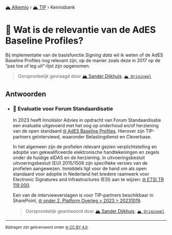 [🏔️ Alkemio](https://welcome.alkem.io/) › [🏔️ TIP](https://alkem.io/tip/dashboard) › Kennisbank
# 📄 Wat is de relevantie van de AdES Baseline Profiles?
Bij implementatie van de basisfunctie *Signing data* wil ik weten of de AdES Baseline Profiles nog relevant zijn, op de manier zoals deze in 2017 op de “pas toe of leg uit”-lijst zijn opgenomen.
> Oorspronkelijk gevraagd door [🏔️ Sander Dijkhuis](https://alkem.io/user/sander-dijkhuis-3912). [`🏔️ Origineel`](https://alkem.io/tip/collaboration/watisderelevantie-8063)

## Antwoorden
- ### <a id="evaluatievoorforum-849"></a> 📌 Evaluatie voor Forum Standaardisatie
  In 2023 heeft InnoValor Advies in opdracht van Forum Standaardisatie een evaluatie uitgevoerd met het oog op onderhoud en/of herziening van de open standaard [🌐 AdES Baseline Profiles](https://www.forumstandaardisatie.nl/open-standaarden/ades-baseline-profiles). Hierover zijn TIP-partners geïnterviewd, waaronder Belastingdienst en Cleverbase.
  
  In het algemeen zijn de profielen relevant gezien verplichtstelling en adoptie van gekwalificeerde elektronische handtekeningen en zegels onder de huidige eIDAS en de herziening. In uitvoeringsbesluit uitvoeringsbesluit (EU) 2015/1506 zijn specifieke versies van de profielen aangewezen. Inmiddels ligt voor de hand om als open standaard voor adoptie in Nederland het bredere raamwerk voor Electronic Signatures and Infrastructures (ESI) aan te wijzen: [🌐 ETSI TR 119 000](https://www.etsi.org/standards#page=1\&search=TR119000).
  
  Een van de interviewverslagen is voor TIP-partners beschikbaar in SharePoint, [🌐 onder 2. Platform Overleg > 2023 > 20231019](https://dedigicampus.sharepoint.com/sites/Missie3Overheidalssterkedatapartner/Gedeelde%20documenten/Forms/AllItems.aspx?ga=1\&id=%2Fsites%2FMissie3Overheidalssterkedatapartner%2FGedeelde%20documenten%2FGeneral%2FTIP%2F2%2E%20Platform%20Overleg%2F2023%2F20231019%2F230922%20Innovalor%20Forum%20Standaardisatie%20Ades%20Interview%20Frans%20Hietbrink%2Epdf\&viewid=1b7d3a00%2De999%2D408c%2Da9fd%2Dcf05b40b7211\&parent=%2Fsites%2FMissie3Overheidalssterkedatapartner%2FGedeelde%20documenten%2FGeneral%2FTIP%2F2%2E%20Platform%20Overleg%2F2023%2F20231019).

  
  > Oorspronkelijk geantwoord door [🏔️ Sander Dijkhuis](https://alkem.io/tip/collaboration/watisderelevantie-8063/posts/evaluatievoorforum-849). [`🏔️ Origineel`](https://alkem.io/tip/collaboration/watisderelevantie-8063/posts/evaluatievoorforum-849)

* * *
<small>Bijdragen zijn gelicenseerd onder [🌐 CC BY 4.0](https://creativecommons.org/licenses/by/4.0/deed.nl).</small>
